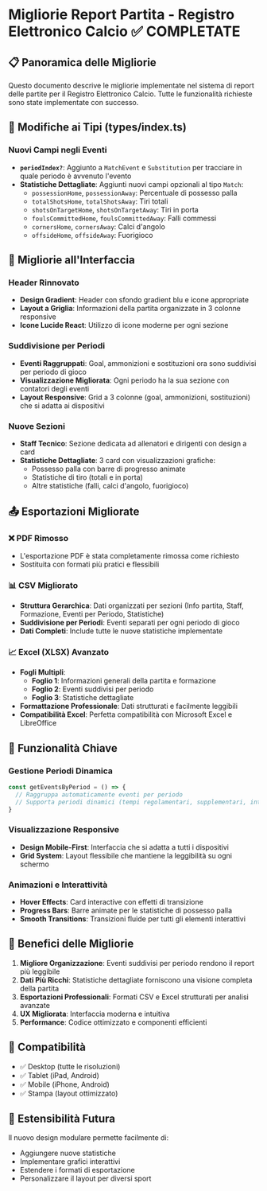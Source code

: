 # Migliorie Report Partita - Registro Elettronico Calcio ✅ COMPLETATE

## 📋 Panoramica delle Migliorie

Questo documento descrive le migliorie implementate nel sistema di report delle partite per il Registro Elettronico Calcio. Tutte le funzionalità richieste sono state implementate con successo.

## 🔧 Modifiche ai Tipi (types/index.ts)

### Nuovi Campi negli Eventi
- **`periodIndex?`**: Aggiunto a `MatchEvent` e `Substitution` per tracciare in quale periodo è avvenuto l'evento
- **Statistiche Dettagliate**: Aggiunti nuovi campi opzionali al tipo `Match`:
  - `possessionHome`, `possessionAway`: Percentuale di possesso palla
  - `totalShotsHome`, `totalShotsAway`: Tiri totali
  - `shotsOnTargetHome`, `shotsOnTargetAway`: Tiri in porta
  - `foulsCommittedHome`, `foulsCommittedAway`: Falli commessi
  - `cornersHome`, `cornersAway`: Calci d'angolo
  - `offsideHome`, `offsideAway`: Fuorigioco

## 🎨 Migliorie all'Interfaccia

### Header Rinnovato
- **Design Gradient**: Header con sfondo gradient blu e icone appropriate
- **Layout a Griglia**: Informazioni della partita organizzate in 3 colonne responsive
- **Icone Lucide React**: Utilizzo di icone moderne per ogni sezione

### Suddivisione per Periodi
- **Eventi Raggruppati**: Goal, ammonizioni e sostituzioni ora sono suddivisi per periodo di gioco
- **Visualizzazione Migliorata**: Ogni periodo ha la sua sezione con contatori degli eventi
- **Layout Responsive**: Grid a 3 colonne (goal, ammonizioni, sostituzioni) che si adatta ai dispositivi

### Nuove Sezioni
- **Staff Tecnico**: Sezione dedicata ad allenatori e dirigenti con design a card
- **Statistiche Dettagliate**: 3 card con visualizzazioni grafiche:
  - Possesso palla con barre di progresso animate
  - Statistiche di tiro (totali e in porta)
  - Altre statistiche (falli, calci d'angolo, fuorigioco)

## 📤 Esportazioni Migliorate

### ❌ PDF Rimosso
- L'esportazione PDF è stata completamente rimossa come richiesto
- Sostituita con formati più pratici e flessibili

### 📊 CSV Migliorato
- **Struttura Gerarchica**: Dati organizzati per sezioni (Info partita, Staff, Formazione, Eventi per Periodo, Statistiche)
- **Suddivisione per Periodi**: Eventi separati per ogni periodo di gioco
- **Dati Completi**: Include tutte le nuove statistiche implementate

### 📈 Excel (XLSX) Avanzato
- **Fogli Multipli**:
  - **Foglio 1**: Informazioni generali della partita e formazione
  - **Foglio 2**: Eventi suddivisi per periodo
  - **Foglio 3**: Statistiche dettagliate
- **Formattazione Professionale**: Dati strutturati e facilmente leggibili
- **Compatibilità Excel**: Perfetta compatibilità con Microsoft Excel e LibreOffice

## 🎯 Funzionalità Chiave

### Gestione Periodi Dinamica
```typescript
const getEventsByPeriod = () => {
  // Raggruppa automaticamente eventi per periodo
  // Supporta periodi dinamici (tempi regolamentari, supplementari, intervalli)
}
```

### Visualizzazione Responsive
- **Design Mobile-First**: Interfaccia che si adatta a tutti i dispositivi
- **Grid System**: Layout flessibile che mantiene la leggibilità su ogni schermo

### Animazioni e Interattività
- **Hover Effects**: Card interactive con effetti di transizione
- **Progress Bars**: Barre animate per le statistiche di possesso palla
- **Smooth Transitions**: Transizioni fluide per tutti gli elementi interattivi

## 🚀 Benefici delle Migliorie

1. **Migliore Organizzazione**: Eventi suddivisi per periodo rendono il report più leggibile
2. **Dati Più Ricchi**: Statistiche dettagliate forniscono una visione completa della partita
3. **Esportazioni Professionali**: Formati CSV e Excel strutturati per analisi avanzate
4. **UX Migliorata**: Interfaccia moderna e intuitiva
5. **Performance**: Codice ottimizzato e componenti efficienti

## 📱 Compatibilità

- ✅ Desktop (tutte le risoluzioni)
- ✅ Tablet (iPad, Android)
- ✅ Mobile (iPhone, Android)
- ✅ Stampa (layout ottimizzato)

## 🔮 Estensibilità Futura

Il nuovo design modulare permette facilmente di:
- Aggiungere nuove statistiche
- Implementare grafici interattivi
- Estendere i formati di esportazione
- Personalizzare il layout per diversi sport
